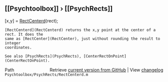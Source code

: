 ## [[Psychtoolbox]] &#8250; [[PsychRects]]

   [x,y] = [RectCenterd](RectCenterd)(rect);  
  
    [RectCenterd](RectCenterd) returns the x,y point at the center of a rect. It does the  
    same as [RectCenter](RectCenter), just without rounding the result to integer  
    coordinates.  
  
    See also [PsychRects](PsychRects), [CenterRectOnPoint](CenterRectOnPoint).  




<div class="code_header" style="text-align:right;">
  <span style="float:left;">Path&nbsp;&nbsp;</span> <span class="counter">Retrieve <a href=
  "https://raw.github.com/Psychtoolbox-3/Psychtoolbox-3/beta/Psychtoolbox/PsychRects/RectCenterd.m">current version from GitHub</a> | View <a href=
  "https://github.com/Psychtoolbox-3/Psychtoolbox-3/commits/beta/Psychtoolbox/PsychRects/RectCenterd.m">changelog</a></span>
</div>
<div class="code">
  <code>Psychtoolbox/PsychRects/RectCenterd.m</code>
</div>

